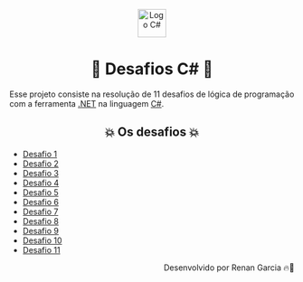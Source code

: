 <p align="center" >
    <img alt="Logo C#" height="50px" src="https://learn.microsoft.com/en-us/windows/images/csharp-logo.png" title="Logo C#">
</p>

<h1 align="center">🥇 Desafios C# 🥇</h1>

<p>Esse projeto consiste na resolução de 11 desafios de lógica de programação com a ferramenta <a href="https://dotnet.microsoft.com/en-us/" target="_blank">.NET</a> na linguagem <a href="https://learn.microsoft.com/pt-br/dotnet/csharp/tour-of-csharp/" target="_blank">C#<a>.</p>

<h2 align="center">💥 Os desafios 💥</h2>

<ul> 
    <li><a href="https://github.com/renanrgarcia/csharp/tree/main/Desafios_11/Desafio1">Desafio 1</a></li>
    <li><a href="https://github.com/renanrgarcia/csharp/tree/main/Desafios_11/Desafio2">Desafio 2</a></li>
    <li><a href="https://github.com/renanrgarcia/csharp/tree/main/Desafios_11/Desafio3">Desafio 3</a></li>  
    <li><a href="https://github.com/renanrgarcia/csharp/tree/main/Desafios_11/Desafio4">Desafio 4</a></li>
    <li><a href="https://github.com/renanrgarcia/csharp/tree/main/Desafios_11/Desafio5">Desafio 5</a></li>
    <li><a href="https://github.com/renanrgarcia/csharp/tree/main/Desafios_11/Desafio6">Desafio 6</a></li>
    <li><a href="https://github.com/renanrgarcia/csharp/tree/main/Desafios_11/Desafio7">Desafio 7</a></li>
    <li><a href="https://github.com/renanrgarcia/csharp/tree/main/Desafios_11/Desafio8">Desafio 8</a></li>   
    <li><a href="https://github.com/renanrgarcia/csharp/tree/main/Desafios_11/Desafio9">Desafio 9</a></li>   
    <li><a href="https://github.com/renanrgarcia/csharp/tree/main/Desafios_11/Desafio10">Desafio 10</a></li>  
    <li><a href="https://github.com/renanrgarcia/csharp/tree/main/Desafios_11/Desafio11">Desafio 11</a></li> 
</ul>

<p align="right"> Desenvolvido por Renan Garcia 🔥🚀 </p>
